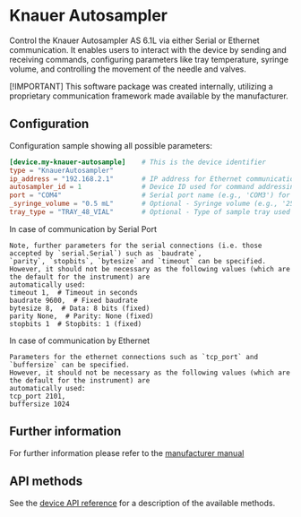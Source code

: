 # Knauer Autosampler

Control the Knauer Autosampler AS 6.1L via either Serial or Ethernet communication.
It enables users to interact with the device by sending and receiving commands, configuring parameters like tray temperature, 
syringe volume, and controlling the movement of the needle and valves.

[!IMPORTANT] 
This software package was created internally, utilizing a proprietary communication framework made available by the 
manufacturer.

## Configuration
Configuration sample showing all possible parameters:

```toml
[device.my-knauer-autosample]    # This is the device identifier
type = "KnauerAutosampler"
ip_address = "192.168.2.1"       # IP address for Ethernet communication (mutually exclusive with `port`).
autosampler_id = 1               # Device ID used for command addressing.
port = "COM4"                    # Serial port name (e.g., 'COM3') for Serial communication (mutually exclusive with `ip_address`).
_syringe_volume = "0.5 mL"       # Optional - Syringe volume (e.g., '250 uL', '0.5 mL') to be validated and set.
tray_type = "TRAY_48_VIAL"       # Optional - Type of sample tray used (must be one of the PlateTypes enum - e.g TRAY_48_VIAL).

```

In case of communication by Serial Port
```{note} Serial connection parameters
Note, further parameters for the serial connections (i.e. those accepted by `serial.Serial`) such as `baudrate`,
`parity`, `stopbits`, `bytesize` and `timeout` can be specified.
However, it should not be necessary as the following values (which are the default for the instrument) are
automatically used:
timeout 1,  # Timeout in seconds
baudrate 9600,  # Fixed baudrate
bytesize 8,  # Data: 8 bits (fixed)
parity None,  # Parity: None (fixed)
stopbits 1  # Stopbits: 1 (fixed)
```

In case of communication by Ethernet
```{note} Serial connection parameters
Parameters for the ethernet connections such as `tcp_port` and `buffersize` can be specified.
However, it should not be necessary as the following values (which are the default for the instrument) are
automatically used:
tcp_port 2101,
buffersize 1024
```

## Further information
For further information please refer to the [manufacturer manual](Autosampler.pdf)

## API methods
See the [device API reference](../../api/knauer_autosampler/api.md) for a description of the available methods.